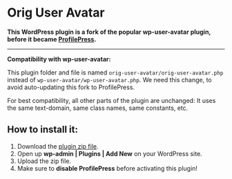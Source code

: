 # Orig User Avatar

**This WordPress plugin is a fork of the popular wp-user-avatar plugin, before it became [ProfilePress](https://wordpress.org/plugins/wp-user-avatar/).**

----

**Compatibility with wp-user-avatar:**

This plugin folder and file is named `orig-user-avatar/orig-user-avatar.php` instead of `wp-user-avatar/wp-user-avatar.php`. We need this change, to avoid auto-updating this fork to ProfilePress.

For best compatibility, all other parts of the plugin are unchanged: It uses the same text-domain, same class names, same constants, etc.

## How to install it:

1. Download the [plugin zip file](https://github.com/stracker-phil/orig-user-avatar/archive/refs/heads/main.zip).
1. Open up **wp-admin | Plugins | Add New** on your WordPress site.
1. Upload the zip file.
1. Make sure to **disable ProfilePress** before activating this plugin!
